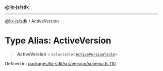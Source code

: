 [**@lix-js/sdk**](../README.md)

***

[@lix-js/sdk](../README.md) / ActiveVersion

# Type Alias: ActiveVersion

> **ActiveVersion** = `Selectable`\<[`ActiveVersionTable`](ActiveVersionTable.md)\>

Defined in: [packages/lix-sdk/src/version/schema.ts:110](https://github.com/opral/monorepo/blob/3bcc1f95be292671fbdc30a84e807512030f233b/packages/lix-sdk/src/version/schema.ts#L110)
